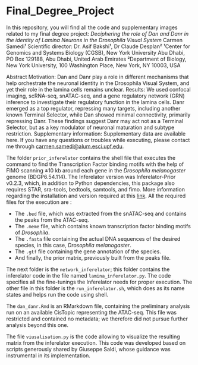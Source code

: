 # Final_Degree_Project

In this repository, you will find all the code and supplementary images related to my final degree project:
*Deciphering the role of Dan and Danr in the identity of Lamina Neurons in the Drosophila Visual System*
Carmen Samedi¹
Scientific director: Dr. Asif Bakshi¹, Dr Claude Desplan² 
¹Center for Genomics and Systems Biology (CGSB), New York University Abu Dhabi, PO Box 129188, Abu Dhabi, United Arab Emirates
²Department of Biology, New York University, 100 Washington Place, New York, NY 10003, USA

Abstract
Motivation: Dan and Danr play a role in different mechanisms that help orchestrate the neuronal identity in the Drosophila Visual System, and yet their role in the lamina cells remains unclear. 
Results: We used confocal imaging, scRNA-seq, snATAC-seq, and a gene regulatory network (GRN) inference to investigate their regulatory function in the lamina cells.
Danr emerged as a top regulator, repressing many targets, including another known Terminal Selector, while Dan showed minimal connectivity, primarily repressing Danr. 
These findings suggest Danr may act not as a Terminal Selector, but as a key modulator of neuronal maturation and subtype restriction.
Supplementary information: Supplementary data are available here.
If you have any questions or troubles while executing, please contact me through carmen.samedi@alum.esci.upf.edu.

The folder `prior_inferelator` contains the shell file that executes the command to find the Transcription Factor binding motifs with the help of FIMO scanning ±10 kb around each gene in the *Drosophila melanogaster* genome (BDGP6.54.114). 
The Inferelator version was Inferelator-Prior v0.2.3, which, in addition to Python dependencies, this package also requires STAR, sra-tools, bedtools, samtools, and fimo. More information regarding the installation and version required at this [link](https://github.com/flatironinstitute/inferelator-prior). 
All the required files for the execution are :
- The `.bed` file, which was extracted from the snATAC-seq and contains the peaks from the ATAC-seq.  
- The `.meme` file, which contains known transcription factor binding motifs of *Drosophila*.  
- The `.fasta` file containing the actual DNA sequences of the desired species, in this case, *Drosophila melanogaster*.  
- The `.gtf` file containing the gene annotation of the species.  
- And finally, the prior matrix, previously built from the peaks file.

The next folder is the `network_inferelator`; this folder contains the inferelator code in the file named `lamina_inferelator.py`. The code specifies all the fine-tunings the Inferelator needs for proper execution. 
The other file in this folder is the `run_inferelator.sh`, which does as its name states and helps run the code using shell. 

The `dan_danr.Rmd` is an RMarkdown file, containing the preliminary analysis run on an available CisTopic representing the ATAC-seq. This file was restricted and contained no metadata; we therefore did not pursue further analysis beyond this one. 

The file `viusalisation.py` is the code allowing to visualize the resulting matrix from the inferelator execution. This code was developed based on scripts generously shared by Giuseppe Saldi, whose guidance was instrumental in its implementation.


